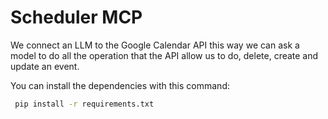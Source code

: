 # Scheduler MCP
We connect an LLM to the Google Calendar API this way we can ask a model to do all the operation that the API allow us to do, delete, create and update an event.

You can install the dependencies with this command:
```bash
 pip install -r requirements.txt
```
